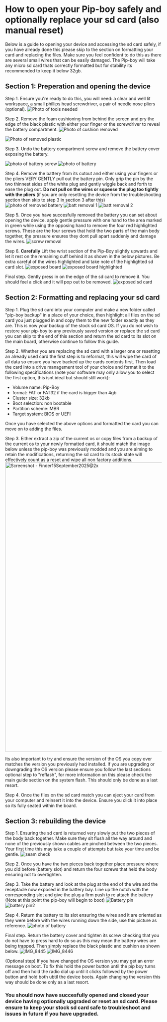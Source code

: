 # How to open your Pip-boy safely and optionally replace your sd card (also manual reset)

Below is a guide to opening your device and accessing the sd card safely, if you have already done this please skip to the section on formatting your card and replacing the files. Make sure you feel confident to do this as there are several small wires that can be easily damaged. The Pip-boy will take any micro sd card thats correctly formatted but for stability its recommended to keep it below 32gb.

## Section 1: Preperation and opening the device

Step 1. Ensure you're ready to do this, you will need: a clear and well lit workspace, a small phillips head screwdriver, a pair of needle nose pliers (optional).
![Photo of tools needed](https://github.com/user-attachments/assets/6a2337fd-fe8f-4cc3-af88-88a99baf9df6)

Step 2. Remove the foam cushioning from behind the screen and pry the edge of the black plastic with either your finger or the screwdriver to reveal the battery compartment. 
![Photo of cushion removed](https://github.com/user-attachments/assets/375d94ff-3150-4a33-87c2-e1eb165f19d8)

![Photo of removed plastic](https://github.com/user-attachments/assets/d60430ef-595c-45fa-a31a-34b0018259a9)

Step 3. Undo the battery compartment screw and remove the battery cover exposing the battery.

![photo of battery screw](https://github.com/user-attachments/assets/02bb2cbc-e5a6-4a24-b61a-a27af8d37bcc)
![photo of battery](https://github.com/user-attachments/assets/a70181c3-3ed8-446a-9204-2cdd28bb7cef)

Step 4. Remove the battery from its cutout and either using your fingers or the pliers VERY GENTLY pull out the battery pin. Only grip the pin by the two thinnest sides of the white plug and gently wiggle back and forth to ease the plug out. **Do not pull on the wires or squeese the plug too tightly with the pliers** (if you are only resetting the device from the troubleshooting section then skip to step 3 in section 3 after this)
![photo of removed battery](https://github.com/user-attachments/assets/53c1f548-bed7-4e05-aae4-6a9d2c2cefa7)
![batt removal 1](https://github.com/user-attachments/assets/d1b4dcf8-0acd-4789-b90f-4122e0efab31)
![batt removal 2](https://github.com/user-attachments/assets/03517fde-8083-4b6e-8ba5-503c2694f6ce)

Step 5. Once you have succesfully removed the battery you can set about opening the device. apply gentle pressure with one hand to the area marked in green while using the opposing hand to remove the four red highlighted screws. These are the four screws that hold the two parts of the main body together, the pressure ensures they dont pull apart suddenly and damage the wires.
![screw removal](https://github.com/user-attachments/assets/7a5d896b-ff3f-420d-8390-56a411ebf281)

Step 6. **Carefully** Lift the wrist section of the Pip-Boy slightly upwards and let it rest on the remaining cuff behind it as shown in the below pictures. Be extra careful of the wires highlighted and take note of the highlighted sd card slot.
![exposed board](https://github.com/user-attachments/assets/cd690eb3-90db-4a4b-9c0c-05c33e298f5b)
![exposed board highlighted](https://github.com/user-attachments/assets/737ce987-9467-40dc-a3e9-a7037e728e54)

Final step. Gently press in on the edge of the sd card to remove it. You should feel a click and it will pop out to be removed.
![exposed sd card](https://github.com/user-attachments/assets/a4559957-9989-4500-90ac-30a040e31c6d)


## Section 2: Formatting and replacing your sd card

Step 1. Plug the sd card into your computer and make a new folder called "pip-boy backup" in a place of your choice, then highlight all files on the sd card you just plugged in and copy them to the new folder exactly as they are. This is now your backup of the stock sd card OS. If you do not wish to restore your pip-boy to any previously saved version or replace the sd card you can skip to the end of this section and return the sd card to its slot on the main board, otherwise continue to follow this guide.

Step 2. Whether you are replacing the sd card with a larger one or resetting an already used card the first step is to reformat, this will wipe the card of all data so ensure you have backed up the cards contents first. Then load the card into a drive management tool of your choice and format it to the following specifications (note your software may only allow you to select the first option, this isnt ideal but should still work):

* Volume name: Pip-Boy
* format: FAT or FAT32 if the card is bigger than 4gb
* Cluster size: 32kb
* Boot selection: non bootable
* Partition scheme: MBR
* Target system: BIOS or UEFI

Once you have selected the above options and formatted the card you can move on to adding the files.

Step 3. Either extract a zip of the current os or copy files from a backup of the current os to your newly formatted card, it should match the image below unless the pip-boy was previously modded and you are aiming to retain the modifications, returning the sd card to its stock state will effectively count as a reset and wipe all non factory additions.
<img width="1554" height="928" alt="Screenshot - Finder15September2025@2x" src="https://github.com/user-attachments/assets/d473034e-1c0f-4a00-bc72-a87476be399b" />

Its also important to try and ensure the version of the OS you copy over matches the version you previously had installed. If you are upgrading or downgrading the OS version please ensure you follow the last sections optional step to "reflash", for more information on this please check the main guide section on the system flash. This should only be done as a last resort.

Step 4. Once the files on the sd card match you can eject your card from your computer and reinsert it into the device. Ensure you click it into place so its fully seated within the board.

## Section 3: rebuilding the device

Step 1. Ensuring the sd card is returned very slowly put the two pieces of the body back together. Make sure they sit flush all the way around and none of the previously shown cables are pinched between the two pieces. Your first time this may take a couple of attempts but take your time and be gentle.
![seam check](https://github.com/user-attachments/assets/b1beb447-8980-4193-af48-096d52ce4d52)

Step 2. Once you have the two pieces back together place pressure where you did before (battery slot) and return the four screws that held the body ensuring not to overtighten.

Step 3. Take the battery and look at the plug at the end of the wire and the receptacle now exposed in the battery bay. Line up the notch with the corresponding slot and give the plug a firm push to re attach the battery (Note at this point the pip-boy will begin to boot)
![Battery pin](https://github.com/user-attachments/assets/22ed949f-5c1e-4fe8-949f-85ff3a6ad79a)
![battery pin2](https://github.com/user-attachments/assets/8ddac90c-2b6a-4084-8153-7c487ba2dda7)

Step 4. Return the battery to its slot ensuring the wires and it are oriented as they were before with the wires running down the side, use this picture as reference.
![photo of battery](https://github.com/user-attachments/assets/a70181c3-3ed8-446a-9204-2cdd28bb7cef)

Final step. Return the battery cover and tighten its screw checking that you do not have to press hard to do so as this may mean the battery wires are being trapped. Then simply replace the black plastic and cushion as shown below.
![IMG_8445](https://github.com/user-attachments/assets/56b55f45-d781-4b20-a718-111ae5d7f318)
![IMG_8446](https://github.com/user-attachments/assets/17903976-2262-401a-be1b-49fe848a72ad)

(Optional step) If you have changed the OS version you may get an error message on boot. To fix this hold the power button until the pip boy turns off and then hold the radio dial up until it clicks followed by the power button and hold both ubtil the device boots. Again changing the version this way should be done only as a last resort.

### You should now have succesfully opened and closed your device having optionally upgraded or reset an sd card. Please ensure to keep your stock sd card safe to troubleshoot and issues in future if you have upgraded.
